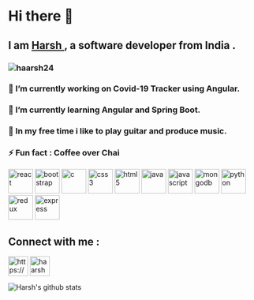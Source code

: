 # Hi there 👋
## I am <a href="https://haarsh24.github.io/"> Harsh </a> , a software developer from India .
### 
###  <p align="left"> <img src="https://komarev.com/ghpvc/?username=haarsh24" alt="haarsh24" /> </p>

###  🔭 I’m currently working on Covid-19 Tracker using Angular.
###  🌱 I’m currently learning Angular and Spring Boot.
###  👯 In my free time i like to play guitar and produce music.

###  ⚡ Fun fact :  **Coffee over Chai**

<p align="left"><img src="https://devicons.github.io/devicon/devicon.git/icons/react/react-original-wordmark.svg" alt="react" width="50" height="50"/> <img src="https://devicons.github.io/devicon/devicon.git/icons/bootstrap/bootstrap-plain.svg" alt="bootstrap" width="50" height="50"/> <img src="https://devicons.github.io/devicon/devicon.git/icons/c/c-original.svg" alt="c" width="50" height="50"/> <img src="https://devicons.github.io/devicon/devicon.git/icons/css3/css3-original-wordmark.svg" alt="css3" width="50" height="50"/> <img src="https://devicons.github.io/devicon/devicon.git/icons/html5/html5-original-wordmark.svg" alt="html5" width="50" height="50"/> <img src="https://devicons.github.io/devicon/devicon.git/icons/java/java-original-wordmark.svg" alt="java" width="50" height="50"/> <img src="https://devicons.github.io/devicon/devicon.git/icons/javascript/javascript-original.svg" alt="javascript" width="50" height="50"/> <img src="https://devicons.github.io/devicon/devicon.git/icons/mongodb/mongodb-original-wordmark.svg" alt="mongodb" width="50" height="50"/> <img src="https://devicons.github.io/devicon/devicon.git/icons/python/python-original-wordmark.svg" alt="python" width="50" height="50"/> <img src="https://devicons.github.io/devicon/devicon.git/icons/redux/redux-original.svg" alt="redux" width="50" height="50"/> <img src="https://devicons.github.io/devicon/devicon.git/icons/express/express-original-wordmark.svg" alt="express" width="50" height="50"/></p>


## Connect with me :

<p align="left">
<a href=https://linkedin.com/in/https://www.linkedin.com/in/kumarharshn/ target="blank"><img align="center" src=https://cdn.jsdelivr.net/npm/simple-icons@3.0.1/icons/linkedin.svg alt="https://www.linkedin.com/in/kumarharshn/" height="40" width="40" /></a>
<a href=https://instagram.com/haarshn target="blank"><img align="center" src=https://cdn.jsdelivr.net/npm/simple-icons@3.0.1/icons/instagram.svg alt="haarshn" height="40" width="40" /></a>
</p>




![Harsh's github stats](https://github-readme-stats.vercel.app/api?username=haarsh24&show_icons=true&title_color=fff&icon_color=79ff97&text_color=9f9f9f&bg_color=151515)
